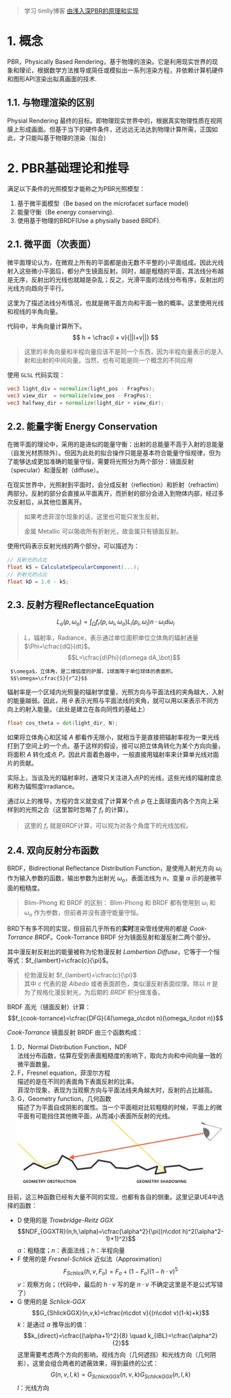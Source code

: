 > 学习 timlly博客 [由浅入深PBR的原理和实现](https://www.cnblogs.com/timlly/p/10631718.html)

# 1. 概念

PBR，Physically Based Rendering，基于物理的渲染。它是利用现实世界的现象和理论，根据数学方法推导或简任或模拟出一系列渲染方程，并依赖计算机硬件和图形API渲染出拟真画面的技术.

## 1.1. 与物理渲染的区别

Physial Rendering 最终的目标。即物理现实世界中的，根据真实物理性质在视网膜上形成画面。但基于当下的硬件条件，还远远无法达到物理计算所需，正国如此，才只能叫基于物理的渲染（拟合）

# 2. PBR基础理论和推导

满足以下条件的光照模型才能称之为PBR光照模型：
1. 基于微平面模型（Be based on the 	microfacet surface model) 
2. 能量守衡（Be energy conserving). 
3. 使用基于物理的BRDF(Use a physially based BRDF). 

## 2.1. 微平面（次表面）

微平面理论认为，在微观上所有的平面都是由无数不平整的小平面组成。因此光线射入这些微小平面后，都分产生镜面反射。同时，越是粗糙的平面，其法线分布越是无序，反射出的光线也就越是杂乱；反之，光滑平面的法线分布有序，反射出的光线方向趋向于平行。

这里为了描述法线分布情况，也就是微平面方向和平面一致的概率。这里使用光线和视线的半角向量。

代码中，半角向量计算所下。
$$
h = \cfrac{l + v}{||l+v||}
$$

> 这里的半角向量和半程向量应该不是同一个东西，因为半程向量表示的是入射和出射的中间向量。当然，也有可能是同一个概念的不同应用

使用 `GLSL` 代码实现：

```glsl
vec3 light_div = normalize(light_pos - FragPos);
vec3 view_dir  = normalize(view_pos - FragPos);
vec3 halfway_dir = normalize(light_dir + view_dir);
```

## 2.2. 能量字衡 Energy Conservation 

在微平面的理论中，采用的是进似的能量守衡：出射的总能量不高于入射的总能量（自发光材质除外）。但因为此处的拟合操作只能是基本符合能量守恒规律，但为了能够达成更加准确的能量守恒，需要将光照分为两个部分：镜面反射（specular）和漫反射（diffuse）。

在现实世界中，光照射到平面时，会分成反射（reflection）和折射（refractim）两部分。反射的部分会直接从平面离开，而折射的部分会进入到物体内部，经过多次反射后，从其他位置离开。

> 如果考虑菲涅尔现象的话，这里也可能只发生反射。
> 
> 金属 Metallic 可以吸收所有折射光，故金属只有镜面反射。

使用代码表示反射光线的两个部分，可以描述为：

```glsl
// 反射光的占比
float kS = CalculateSpecularComponent(...);
// 折射光的占比
float kD = 1.0 - kS;
```

## 2.3. 反射方程ReflectanceEquation

$$
L_o(p,\omega_o)=\int_{\Omega}f_r(p,\omega_i,\omega_o)L_i(p_i,\omega_i)n\cdot \omega_id\omega_i
$$

> $L$，辐射率，Radiance，表示通过单位面积单位立体角的辐射通量$\Phi=\cfrac{dQ}{dt}$。
> $$L=\cfrac{d\Phi}{d\omega dA_\bot}$$
> 
	 $\omega$，立体角，是二维弧度的护展，1球面等于单位球体的表面积。
	 $$\omega=\cfrac{S}{r^2}$$

辐射率是一个区域内光照量的辐射学度量，光照方向与平面法线的夹角越大，入射的能量越弱。因此，用 $\theta$ 表示光照与平面法线的夹角，就可以用以来表示不同方向上的射入能量。（此处是建立在各向同性的基础上）

```glsl
float cos_theta = dot(light_dir, N);
```

如果将立体角心和区域 $A$ 都看作无限小，就相当于是直接把辐射率视为一束光线打到了空间上的一个点。基于这样的假设，接可以把立体角转化为某个方向向量，将面积 $A$ 转化成点 $P$。因此片面着色器中，一般直接用辐射率来计算单光线对面片的贡献。

实际上，当谈及光的辐射率时，通常只关注进入点P的光线，这些光线的辐射度总和称为辐照度Irradiance。

通过以上的推导，方程的含义就变成了计算某个点 $p$ 在上面球面内各个方向上采样到的光照之合（这里暂时忽略了 $f_r$ 的计算）。

> 这里的 $f_r$ 就是BRDF计算，可以视为对各个角度下的光线加权。

## 2.4. 双向反射分布函数

BRDF，Bidirectional Reflectance Distribution Function，是使用入射光方向 $\omega_i$ 作为输入参数的函数，输出参数为出射光 $\omega_o$，表面法线为 $n$，变量 $\alpha$ 示的是微平面的粗糙度。

> Blim-Phong 和 BRDF 的区别：
> Blim-Phong 和 BRDF 都有使用到 $\omega_i$ 和 $\omega_o$ 作为参数，但前者并没有遵守能量守恒。

BRD下有多不同的实现，但目前几乎所有的**实时**渲染管线使用的都是 *Cook-Torrance BRDF*。Cook-Torrance BRDF 分为镜面反射和漫反射二两个部分。

其中漫反射反射出的能量被称为伦勃漫反射 *Lambertion Diffuse*，它等于一个恒等式：$f_{lambert}=\cfrac{c}{\pi}$。

> 伦勃漫反射 $f_{lambert}=\cfrac{c}{\pi}$<br>其中 $c$ 代表的是 *Albedo* 或者表面颜色，类似漫反射表面纹理。除以 $\pi$ 是为了规格化漫反射光，为后期的 *BRDF* 积分做准备。

BRDF 高光（镜面反射）计算：
$$f_{cook-torrance}=\cfrac{DFG}{4(\omega_o\cdot n)(\omega_i\cdot n)}$$

*Cook-Torrance* 镜面反射 BRDF 由三个函数构成：

1. D，Normal Distribution Function，NDF<br>法线分布函数，估算在受到表面粗糙度的影响下，取向方向和中间向量一致的微平面数量。
2. F，Fresnel equation，菲涅尔方程<br>描述的是在不同的表面角下表面反射的比率。<br>菲涅尔现象，表现为当观察方向与平面法线夹角越大时，反射的占比越高。
3. G，Geometry function，几何函数<br>描述了为平面自成阴影的属性。当一个平面相对比较粗糙的时候，平面上的微平面有可能挡住其他微平面，从而减小表面所反射的光线。<br>![PBR-GeometryFunction-GeometryObstruction](./img/PBR-GeometryFunction-GeometryObstruction.jpg)

目前，这三种函数已经有大量不同的实现，也都有各自的侧重。这里记录UE4中选择的函数：
- D 使用的是 *Trowbridge-Reitz GGX* 
	$$NDF_{GGXTR}(n,h,\alpha)=\cfrac{\alpha^2}{\pi((n\cdot h)^2(\alpha^2-1)+1)^2}$$
	$\alpha$：粗糙度；$n$：表面法线；$h$：半程向量
- F 使用的是 *Fresnel-Schlick* 近似法（Approximation）
	$$F_{Schlick}(h,v,F_o)=F_o+(1-F_o)(1-h\cdot v)^5$$
	$v$：观察方向；（代码中，最后的 $h\cdot v$ 写的是 $n\cdot v$ 不确定这里是不是公式写错了）
- G 使用的是 *Schlick-GGX*
	$$G_{ShlickGGX}(n,v,k)=\cfrac{n\cdot v}{(n\cdot v)(1-k)+k}$$
	$k$：是通过 $\alpha$ 推导出的值：
	$$k_{direct}=\cfrac{(\alpha+1)^2}{8} \quad k_{IBL}=\cfrac{\alpha^2}{2}$$
	这里需要考虑两个方向的影响，视线方向（几何遮挡）和光线方向（几何阴影），这里会组合两者的遮蔽效果，得到最终的公式：
	$$G(n,v,l,k)=G_{SchlickGGX}(n,v,k) G_{SchlickGGX}(n,l,k)$$
	$l$：光线方向
